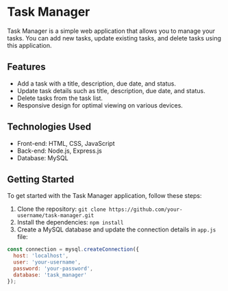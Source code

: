 # Task Manager

Task Manager is a simple web application that allows you to manage your tasks. You can add new tasks, update existing tasks, and delete tasks using this application.

## Features

- Add a task with a title, description, due date, and status.
- Update task details such as title, description, due date, and status.
- Delete tasks from the task list.
- Responsive design for optimal viewing on various devices.

## Technologies Used

- Front-end: HTML, CSS, JavaScript
- Back-end: Node.js, Express.js
- Database: MySQL

## Getting Started

To get started with the Task Manager application, follow these steps:

1. Clone the repository: ```git clone https://github.com/your-username/task-manager.git``` 
2. Install the dependencies: ```npm install```
3. Create a MySQL database and update the connection details in `app.js` file:
```javascript
const connection = mysql.createConnection({
  host: 'localhost',
  user: 'your-username',
  password: 'your-password',
  database: 'task_manager'
});



